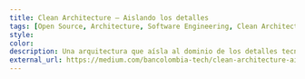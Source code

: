 ```yaml
---
title: Clean Architecture — Aislando los detalles
tags: [Open Source, Architecture, Software Engineering, Clean Architecture]
style:
color:
description: Una arquitectura que aísla al dominio de los detalles tecnológicos, aportando a la mantenibilidad y evolución de un componente de software
external_url: https://medium.com/bancolombia-tech/clean-architecture-aislando-los-detalles-4f9530f35d7a
---
```

